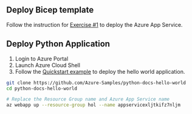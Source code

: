 ## Deploy Bicep template

Follow the instruction for [Exercise #1](Excerise1.md) to deploy the Azure App Service.

## Deploy Python Application

1. Login to Azure Portal
2. Launch Azure Cloud Shell
3. Follow the [Quickstart example](https://docs.microsoft.com/en-us/azure/app-service/quickstart-python?tabs=bash&pivots=python-framework-flask) to deploy the hello world application.

```bash
git clone https://github.com/Azure-Samples/python-docs-hello-world
cd python-docs-hello-world

# Replace the Resource Group name and Azure App Service name
az webapp up --resource-group hol --name appservicexljtkifz7nljm
```